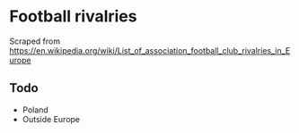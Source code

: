 # Football rivalries

Scraped from https://en.wikipedia.org/wiki/List_of_association_football_club_rivalries_in_Europe

## Todo

- Poland
- Outside Europe

